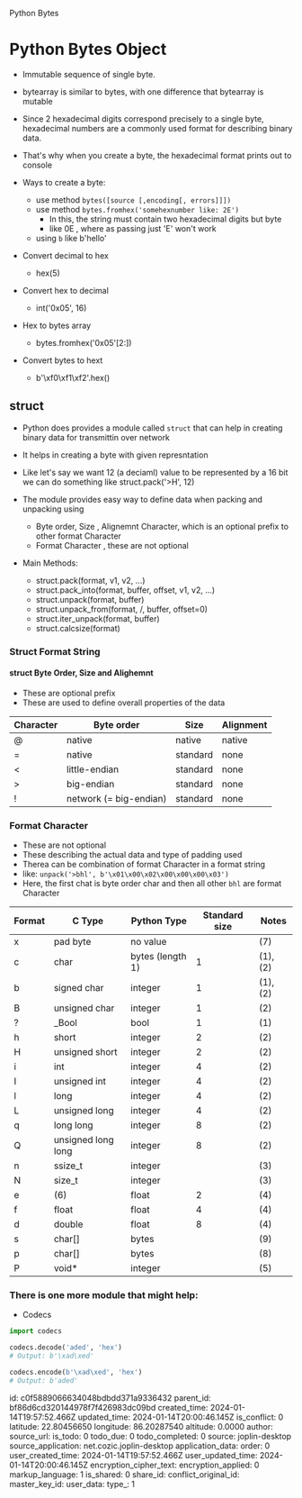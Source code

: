 Python Bytes

# Python Bytes Object
- Immutable sequence of single byte.
- bytearray is similar to bytes, with one difference that bytearray is mutable
- Since 2 hexadecimal digits correspond precisely to a single byte, 
hexadecimal numbers are a commonly used format for describing binary data.
- That's why when you create a byte, the hexadecimal format prints out to console

- Ways to create a byte:
    - use method `bytes([source [,encoding[, errors]]])`
    - use method `bytes.fromhex('somehexnumber like: 2E')`
        - In this, the string must contain two hexadecimal digits but byte
        - like 0E , where as passing just 'E' won't work
    - using `b` like b'hello'


- Convert decimal to hex
    - hex(5)
- Convert hex to decimal
    - int('0x05', 16)
- Hex to bytes array
    - bytes.fromhex('0x05'[2:])
- Convert bytes to hext 
    - b'\xf0\xf1\xf2'.hex()


## struct
- Python does provides a module called `struct` that can help in creating binary data for transmittin over network
- It helps in creating a byte with given represntation
- Like let's say we want 12 (a deciaml) value to be represented by a 16 bit
we can do something like struct.pack('>H', 12)
- The module provides easy way to define data when packing and unpacking using 
    - Byte order, Size , Alignemnt Character, which is an optional prefix to other format Character
    - Format Character , these are not optional 

- Main Methods:
    - struct.pack(format, v1, v2, ...)
	- struct.pack_into(format, buffer, offset, v1, v2, ...)
	- struct.unpack(format, buffer)
	- struct.unpack_from(format, /, buffer, offset=0)
	- struct.iter_unpack(format, buffer)
	- struct.calcsize(format)


### Struct Format String

#### struct Byte Order, Size and Alighemnt
- These are optional prefix
- These are used to define overall properties of the data

| Character |        Byte order        |    Size   | Alignment |
|-----------|--------------------------|-----------|-----------|
|     @     |           native         |   native  |   native  |
|     =     |           native         |  standard |    none   |
|     <     |      little-endian       |  standard |    none   |
|     >     |        big-endian        |  standard |    none   |
|     !     | network (= big-endian)   |  standard |    none   |


### Format Character
- These are not optional
- These describing the actual data and type of padding used
- Therea can be combination of format Character in a format string
- like: `unpack('>bhl', b'\x01\x00\x02\x00\x00\x00\x03')`
- Here, the first chat is byte order char and then all other `bhl` are format Character 

| Format |   C Type          | Python Type     | Standard size | Notes       |
|--------|-------------------|-----------------|---------------|-------------|
| x      | pad byte          | no value        |               | (7)         |
| c      | char              | bytes (length 1)| 1             | (1), (2)    |
| b      | signed char       | integer         | 1             | (1), (2)    |
| B      | unsigned char     | integer         | 1             | (2)         |
| ?      | _Bool             | bool            | 1             | (1)         |
| h      | short             | integer         | 2             | (2)         |
| H      | unsigned short    | integer         | 2             | (2)         |
| i      | int               | integer         | 4             | (2)         |
| I      | unsigned int      | integer         | 4             | (2)         |
| l      | long              | integer         | 4             | (2)         |
| L      | unsigned long     | integer         | 4             | (2)         |
| q      | long long         | integer         | 8             | (2)         |
| Q      | unsigned long long| integer         | 8             | (2)         |
| n      | ssize_t           | integer         |               | (3)         |
| N      | size_t            | integer         |               | (3)         |
| e      | (6)               | float           | 2             | (4)         |
| f      | float             | float           | 4             | (4)         |
| d      | double            | float           | 8             | (4)         |
| s      | char[]            | bytes           |               | (9)         |
| p      | char[]            | bytes           |               | (8)         |
| P      | void*             | integer         |               | (5)         |


### There is one more module that might help:
- Codecs 
```python
import codecs

codecs.decode('aded', 'hex')
# Output: b'\xad\xed'

codecs.encode(b'\xad\xed', 'hex')
# Output: b'aded'
```


id: c0f5889066634048bdbdd371a9336432
parent_id: bf86d6cd320144978f7f426983dc09bd
created_time: 2024-01-14T19:57:52.466Z
updated_time: 2024-01-14T20:00:46.145Z
is_conflict: 0
latitude: 22.80456650
longitude: 86.20287540
altitude: 0.0000
author: 
source_url: 
is_todo: 0
todo_due: 0
todo_completed: 0
source: joplin-desktop
source_application: net.cozic.joplin-desktop
application_data: 
order: 0
user_created_time: 2024-01-14T19:57:52.466Z
user_updated_time: 2024-01-14T20:00:46.145Z
encryption_cipher_text: 
encryption_applied: 0
markup_language: 1
is_shared: 0
share_id: 
conflict_original_id: 
master_key_id: 
user_data: 
type_: 1